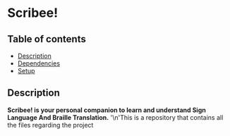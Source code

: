 ﻿# Scribee!

## Table of contents
* [Description](#Description)
* [Dependencies](#Dependencies)
* [Setup](#Setup)

## Description
**Scribee! is your personal companion to learn and understand Sign Language And Braille Translation.** '\n'This is a repository that contains all the files regarding the project


